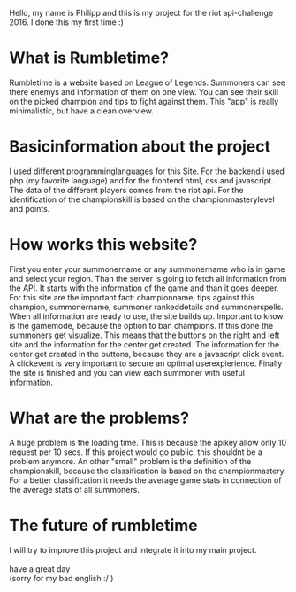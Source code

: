 Hello,
my name is Philipp and this is my project for the riot api-challenge 2016.
I done this my first time :)

# What is Rumbletime?
Rumbletime is a website based on League of Legends. 
Summoners can see there enemys and information of them on one view. 
You can see their skill on the picked champion and tips to fight against them.
This "app" is really minimalistic, but have a clean overview.

# Basicinformation about the project
I used different programminglanguages for this Site.
For the backend i used php (my favorite language) and for the frontend html, css and javascript.
The data of the different players comes from the riot api.
For the identification of the championskill is based on the championmasterylevel and points.

# How works this website?
First you enter your summonername or any summonername who is in game and select your region.
Than the server is going to fetch all information from the API.
It starts with the information of the game and than it goes deeper.
For this site are the important fact: championname, tips against this champion, summonername, summoner rankeddetails and summonerspells.
When all information are ready to use, the site builds up.
Important to know is the gamemode, because the option to ban champions.
If this done the summoners get visualize. 
This means that the buttons on the right and left site and the information for the center get created.
The information for the center get created in the buttons, because they are a javascript click event.
A clickevent is very important to secure an optimal userexpierience.
Finally the site is finished and you can view each summoner with useful information.

# What are the problems?
A huge problem is the loading time. 
This is because the apikey allow only 10 request per 10 secs. 
If this project would go public, this shouldnt be a problem anymore.
An other "small" problem is the definition of the championskill, because the classification is based on the championmastery.
For a better classification it needs the average game stats in connection of the average stats of all summoners.

# The future of rumbletime
I will try to improve this project and integrate it into my main project.
<br><br>
have a great day<br>(sorry for my bad english :/ )
